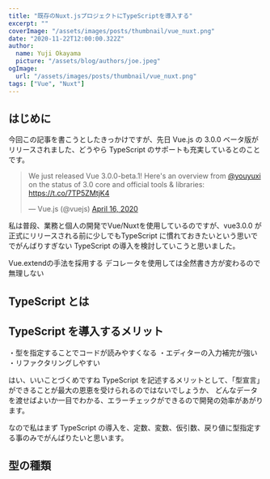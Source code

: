 ```yaml
---
title: "既存のNuxt.jsプロジェクトにTypeScriptを導入する"
excerpt: ""
coverImage: "/assets/images/posts/thumbnail/vue_nuxt.png"
date: "2020-11-22T12:00:00.322Z"
author:
  name: Yuji Okayama
  picture: "/assets/blog/authors/joe.jpeg"
ogImage:
  url: "/assets/images/posts/thumbnail/vue_nuxt.png"
tags: ["Vue", "Nuxt"]
---
```


## はじめに

今回この記事を書こうとしたきっかけですが、先日 Vue.js の 3.0.0 ベータ版がリリースされました、どうやら TypeScript のサポートも充実しているとのことです。

<blockquote class="twitter-tweet"><p lang="en" dir="ltr">We just released Vue 3.0.0-beta.1! Here&#39;s an overview from <a href="https://twitter.com/youyuxi?ref_src=twsrc%5Etfw">@youyuxi</a> on the status of 3.0 core and official tools &amp; libraries: <a href="https://t.co/7TP5ZMtjK4">https://t.co/7TP5ZMtjK4</a></p>&mdash; Vue.js (@vuejs) <a href="https://twitter.com/vuejs/status/1250890006060818440?ref_src=twsrc%5Etfw">April 16, 2020</a></blockquote> <script async src="https://platform.twitter.com/widgets.js" charset="utf-8"></script>

私は普段、業務と個人の開発でVue/Nuxtを使用しているのですが、vue3.0.0 が正式にリリースされる前に少しでもTypeScript に慣れておきたいという思いででがんばりすぎない TypeScript の導入を検討していこうと思いました。

Vue.extendの手法を採用する
デコレータを使用しては全然書き方が変わるので無理しない


## TypeScript とは

## TypeScript を導入するメリット

・型を指定することでコードが読みやすくなる
・エディターの入力補完が強い
・リファクタリングしやすい

はい、いいことづくめですね
TypeScript を記述するメリットとして、「型宣言」ができることが最大の恩恵を受けられるのではないでしょうか、
どんなデータを渡せばよいか一目でわかる、エラーチェックができるので開発の効率があがります。

なので私はまず TypeScript の導入を、定数、変数、仮引数、戻り値に型指定する事のみでがんばりたいと思います。

## 型の種類
